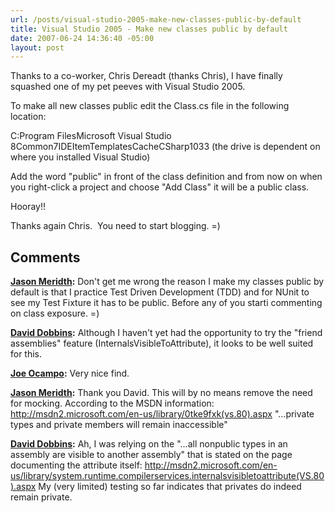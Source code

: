 ```yaml
---
url: /posts/visual-studio-2005-make-new-classes-public-by-default
title: Visual Studio 2005 - Make new classes public by default
date: 2007-06-24 14:36:40 -05:00
layout: post
---
```


Thanks to a co-worker, Chris Dereadt (thanks Chris), I have finally squashed one of my pet peeves with Visual Studio 2005.

To make all new classes public edit the Class.cs file in the following location:

C:Program FilesMicrosoft Visual Studio 8Common7IDEItemTemplatesCacheCSharp1033
(the drive is dependent on where you installed Visual Studio)

Add the word "public" in front of the class definition and from now on when you right-click a project and choose "Add Class" it will be a public class.

Hooray!!

Thanks again Chris.  You need to start blogging. =)

## Comments

**[Jason Meridth](#48 "2007-06-24 19:53:55"):** Don't get me wrong the reason I make my classes public by default is that I practice Test Driven Development (TDD) and for NUnit to see my Test Fixture it has to be public. Before any of you starti commenting on class exposure. =)

**[David Dobbins](#49 "2007-06-24 20:31:03"):** Although I haven't yet had the opportunity to try the "friend assemblies" feature (InternalsVisibleToAttribute), it looks to be well suited for this.

**[Joe Ocampo](#50 "2007-06-24 23:02:14"):** Very nice find.

**[Jason Meridth](#51 "2007-06-25 09:39:00"):** Thank you David. This will by no means remove the need for mocking. According to the MSDN information: <http://msdn2.microsoft.com/en-us/library/0tke9fxk(vs.80).aspx> "...private types and private members will remain inaccessible"

**[David Dobbins](#52 "2007-06-25 12:06:50"):** Ah, I was relying on the "...all nonpublic types in an assembly are visible to another assembly" that is stated on the page documenting the attribute itself: <http://msdn2.microsoft.com/en-us/library/system.runtime.compilerservices.internalsvisibletoattribute(VS.80).aspx> My (very limited) testing so far indicates that privates do indeed remain private.
